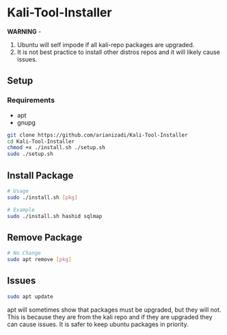 # Kali-Tool-Installer

**WARNING** - 
1) Ubuntu will self impode if all kali-repo packages are upgraded.
2) It is not best practice to install other distros repos and it will likely cause issues.

## Setup

### Requirements
- apt
- gnupg

```bash
git clone https://github.com/arianizadi/Kali-Tool-Installer
cd Kali-Tool-Installer
chmod +x ./install.sh ./setup.sh
sudo ./setup.sh
```
## Install Package

```bash
# Usage
sudo ./install.sh [pkg]

# Example
sudo ./install.sh hashid sqlmap
```

## Remove Package

```bash
# No Change
sudo apt remove [pkg]
```

## Issues

```bash
sudo apt update
```
apt will sometimes show that packages must be upgraded, but they will not.
This is because they are from the kali repo and if they are upgraded they can cause issues.
It is safer to keep ubuntu packages in priority.
